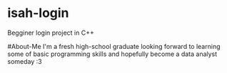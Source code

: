 # isah-login
Begginer login project in C++

#About-Me
I'm a fresh high-school graduate looking forward to learning some of basic programming skills and hopefully become a data analyst someday :3
